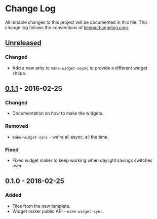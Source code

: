 # Change Log
All notable changes to this project will be documented in this file. This change log follows the conventions of [keepachangelog.com](http://keepachangelog.com/).

## [Unreleased]
### Changed
- Add a new arity to `make-widget-async` to provide a different widget shape.

## [0.1.1] - 2016-02-25
### Changed
- Documentation on how to make the widgets.

### Removed
- `make-widget-sync` - we're all async, all the time.

### Fixed
- Fixed widget maker to keep working when daylight savings switches over.

## 0.1.0 - 2016-02-25
### Added
- Files from the new template.
- Widget maker public API - `make-widget-sync`.

[Unreleased]: https://github.com/your-name/exercise5/compare/0.1.1...HEAD
[0.1.1]: https://github.com/your-name/exercise5/compare/0.1.0...0.1.1
